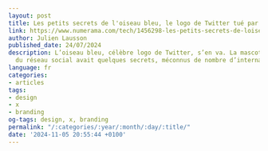 ```yaml
---
layout: post
title: Les petits secrets de l'oiseau bleu, le logo de Twitter tué par Elon Musk
link: https://www.numerama.com/tech/1456298-les-petits-secrets-de-loiseau-bleu-le-logo-de-twitter-tue-par-elon-musk.html
author: Julien Lausson
published_date: 24/07/2024
description: L’oiseau bleu, célèbre logo de Twitter, s’en va. La mascotte iconique
  du réseau social avait quelques secrets, méconnus de nombre d’internautes.
language: fr
categories:
- articles
tags:
- design
- x
- branding
og-tags: design, x, branding
permalink: "/:categories/:year/:month/:day/:title/"
date: '2024-11-05 20:55:44 +0100'
---
```


